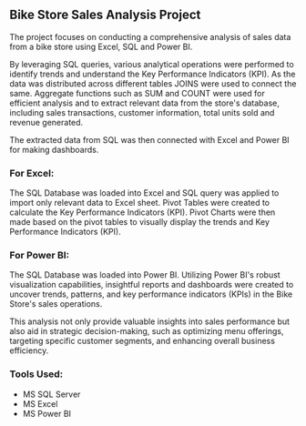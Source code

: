 ## Bike Store Sales Analysis Project
The project focuses on conducting a comprehensive analysis of sales data from a bike store using Excel, SQL and Power BI. 

By leveraging SQL queries, various analytical operations were performed to identify trends and understand the Key Performance Indicators (KPI). As the data was distributed across different tables JOINS were used to connect the same. Aggregate functions such as SUM and COUNT were used for efficient analysis and to extract relevant data from the store's database, including sales transactions, customer information, total units sold and revenue generated. 

The extracted data from SQL was then connected with Excel and Power BI for making dashboards.

### For Excel:
The SQL Database was loaded into Excel and SQL query was applied to import only relevant data to Excel sheet. Pivot Tables were created to calculate the Key Performance Indicators (KPI). Pivot Charts were then made based on the pivot tables to visually display the trends and Key Performance Indicators (KPI).

### For Power BI:
The SQL Database was loaded into Power BI. Utilizing Power BI's robust visualization capabilities, insightful reports and dashboards were created to uncover trends, patterns, and key performance indicators (KPIs) in the Bike Store's sales operations. 

This analysis not only provide valuable insights into sales performance but also aid in strategic decision-making, such as optimizing menu offerings, targeting specific customer segments, and enhancing overall business efficiency.

### Tools Used:
- MS SQL Server
- MS Excel
- MS Power BI
